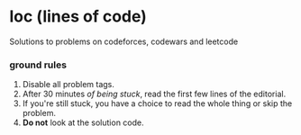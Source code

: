 # loc (lines of code)

Solutions to problems on codeforces, codewars and leetcode


### ground rules

1. Disable all problem tags.
2. After 30 minutes *of being stuck*, read the first few lines of the editorial. 
3. If you're still stuck, you have a choice to read the whole thing or skip the problem.
4. **Do not** look at the solution code.

